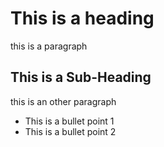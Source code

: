 # This is a heading
this is a paragraph
## This is a Sub-Heading
this is an other paragraph
- This is a bullet point 1
- This is a bullet point 2
